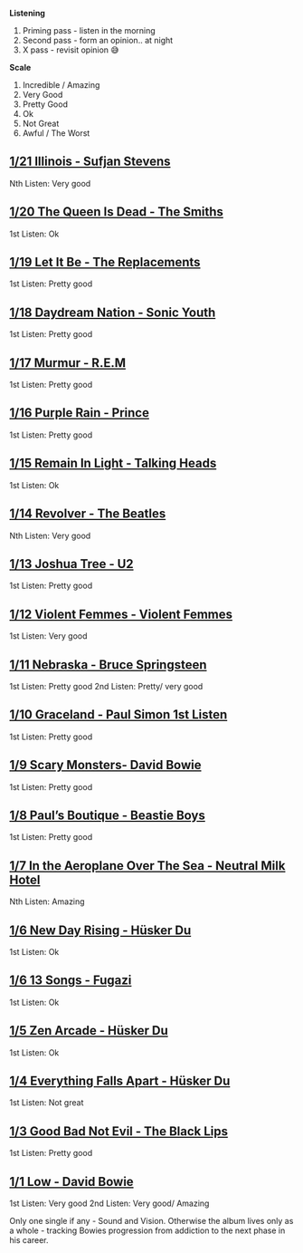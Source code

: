 **Listening**
1. Priming pass - listen in the morning
2. Second pass - form an opinion.. at night
3. X pass - revisit opinion 😅

**Scale**
1. Incredible / Amazing
2. Very Good
3. Pretty Good
4. Ok
5. Not Great
6. Awful / The Worst

## [1/21 Illinois - Sufjan Stevens](#illinois)
Nth Listen: Very good

## [1/20 The Queen Is Dead - The Smiths](#the-queen-is-dead)
1st Listen: Ok

## [1/19 Let It Be - The Replacements](.#let-it-be)
1st Listen: Pretty good

## [1/18 Daydream Nation - Sonic Youth](.#daydream-nation)
1st Listen: Pretty good

## [1/17 Murmur - R.E.M](#murmur)
1st Listen: Pretty good

## [1/16 Purple Rain - Prince](#purple-rain)
1st Listen: Pretty good

## [1/15 Remain In Light - Talking Heads](#remain-in-light)
1st Listen: Ok

## [1/14 Revolver - The Beatles](#revolver)
Nth Listen: Very good

## [1/13 Joshua Tree - U2](#joshua-tree)
1st Listen: Pretty good

## [1/12 Violent Femmes - Violent Femmes](#violent-femmes)
1st Listen: Very good

## [1/11 Nebraska - Bruce Springsteen](#nebraska)
1st Listen: Pretty good
2nd Listen: Pretty/ very good

## [1/10 Graceland - Paul Simon 1st Listen](#graceland)
1st Listen: Pretty good

## [1/9 Scary Monsters- David Bowie](#scary-monsters)
1st Listen: Pretty good

## [1/8 Paul’s Boutique - Beastie Boys](#pauls-boutique)
1st Listen: Pretty good

## [1/7 In the Aeroplane Over The Sea - Neutral Milk Hotel](#aeroplane-over-the-sea)
Nth Listen: Amazing

## [1/6 New Day Rising - Hüsker Du](#new-day-rising)
1st Listen: Ok

## [1/6 13 Songs - Fugazi](#13-songs)
1st Listen: Ok

## [1/5 Zen Arcade - Hüsker Du](#zen-arcade)
1st Listen: Ok

## [1/4 Everything Falls Apart - Hüsker Du](#everything-falls-apart)
1st Listen: Not great

## [1/3 Good Bad Not Evil - The Black Lips](#good-bad-not-evil)
1st Listen: Pretty good

## [1/1 Low - David Bowie](#low)
1st Listen: Very good
2nd Listen: Very good/ Amazing

Only one single if any - Sound and Vision. Otherwise the album lives only as a whole - tracking Bowies progression from addiction to the next phase in his career.
